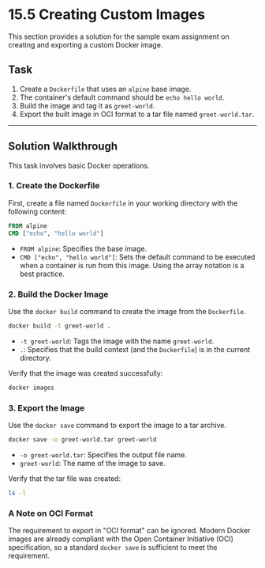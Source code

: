 # 15.5 Creating Custom Images

This section provides a solution for the sample exam assignment on creating and exporting a custom Docker image.

## Task

1.  Create a `Dockerfile` that uses an `alpine` base image.
2.  The container's default command should be `echo hello world`.
3.  Build the image and tag it as `greet-world`.
4.  Export the built image in OCI format to a tar file named `greet-world.tar`.

---

## Solution Walkthrough

This task involves basic Docker operations.

### 1. Create the Dockerfile

First, create a file named `Dockerfile` in your working directory with the following content:

```dockerfile
FROM alpine
CMD ["echo", "hello world"]
```

*   `FROM alpine`: Specifies the base image.
*   `CMD ["echo", "hello world"]`: Sets the default command to be executed when a container is run from this image. Using the array notation is a best practice.

### 2. Build the Docker Image

Use the `docker build` command to create the image from the `Dockerfile`.

```bash
docker build -t greet-world .
```

*   `-t greet-world`: Tags the image with the name `greet-world`.
*   `.`: Specifies that the build context (and the `Dockerfile`) is in the current directory.

Verify that the image was created successfully:

```bash
docker images
```

### 3. Export the Image

Use the `docker save` command to export the image to a tar archive.

```bash
docker save -o greet-world.tar greet-world
```

*   `-o greet-world.tar`: Specifies the output file name.
*   `greet-world`: The name of the image to save.

Verify that the tar file was created:

```bash
ls -l
```

### A Note on OCI Format

The requirement to export in "OCI format" can be ignored. Modern Docker images are already compliant with the Open Container Initiative (OCI) specification, so a standard `docker save` is sufficient to meet the requirement.